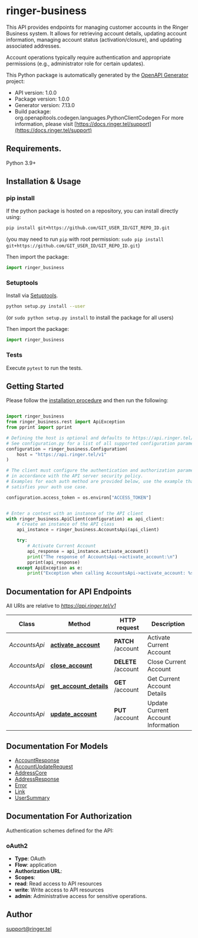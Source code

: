 # ringer-business
This API provides endpoints for managing customer accounts in the Ringer Business system.
It allows for retrieving account details, updating account information, managing account status (activation/closure),
and updating associated addresses.

Account operations typically require authentication and appropriate permissions (e.g., administrator role for certain updates).


This Python package is automatically generated by the [OpenAPI Generator](https://openapi-generator.tech) project:

- API version: 1.0.0
- Package version: 1.0.0
- Generator version: 7.13.0
- Build package: org.openapitools.codegen.languages.PythonClientCodegen
For more information, please visit [https://docs.ringer.tel/support](https://docs.ringer.tel/support)

## Requirements.

Python 3.9+

## Installation & Usage
### pip install

If the python package is hosted on a repository, you can install directly using:

```sh
pip install git+https://github.com/GIT_USER_ID/GIT_REPO_ID.git
```
(you may need to run `pip` with root permission: `sudo pip install git+https://github.com/GIT_USER_ID/GIT_REPO_ID.git`)

Then import the package:
```python
import ringer_business
```

### Setuptools

Install via [Setuptools](http://pypi.python.org/pypi/setuptools).

```sh
python setup.py install --user
```
(or `sudo python setup.py install` to install the package for all users)

Then import the package:
```python
import ringer_business
```

### Tests

Execute `pytest` to run the tests.

## Getting Started

Please follow the [installation procedure](#installation--usage) and then run the following:

```python

import ringer_business
from ringer_business.rest import ApiException
from pprint import pprint

# Defining the host is optional and defaults to https://api.ringer.tel/v1
# See configuration.py for a list of all supported configuration parameters.
configuration = ringer_business.Configuration(
    host = "https://api.ringer.tel/v1"
)

# The client must configure the authentication and authorization parameters
# in accordance with the API server security policy.
# Examples for each auth method are provided below, use the example that
# satisfies your auth use case.

configuration.access_token = os.environ["ACCESS_TOKEN"]


# Enter a context with an instance of the API client
with ringer_business.ApiClient(configuration) as api_client:
    # Create an instance of the API class
    api_instance = ringer_business.AccountsApi(api_client)

    try:
        # Activate Current Account
        api_response = api_instance.activate_account()
        print("The response of AccountsApi->activate_account:\n")
        pprint(api_response)
    except ApiException as e:
        print("Exception when calling AccountsApi->activate_account: %s\n" % e)

```

## Documentation for API Endpoints

All URIs are relative to *https://api.ringer.tel/v1*

Class | Method | HTTP request | Description
------------ | ------------- | ------------- | -------------
*AccountsApi* | [**activate_account**](docs/AccountsApi.md#activate_account) | **PATCH** /account | Activate Current Account
*AccountsApi* | [**close_account**](docs/AccountsApi.md#close_account) | **DELETE** /account | Close Current Account
*AccountsApi* | [**get_account_details**](docs/AccountsApi.md#get_account_details) | **GET** /account | Get Current Account Details
*AccountsApi* | [**update_account**](docs/AccountsApi.md#update_account) | **PUT** /account | Update Current Account Information


## Documentation For Models

 - [AccountResponse](docs/AccountResponse.md)
 - [AccountUpdateRequest](docs/AccountUpdateRequest.md)
 - [AddressCore](docs/AddressCore.md)
 - [AddressResponse](docs/AddressResponse.md)
 - [Error](docs/Error.md)
 - [Link](docs/Link.md)
 - [UserSummary](docs/UserSummary.md)


<a id="documentation-for-authorization"></a>
## Documentation For Authorization


Authentication schemes defined for the API:
<a id="oAuth2"></a>
### oAuth2

- **Type**: OAuth
- **Flow**: application
- **Authorization URL**: 
- **Scopes**: 
 - **read**: Read access to API resources
 - **write**: Write access to API resources
 - **admin**: Administrative access for sensitive operations.


## Author

support@ringer.tel



